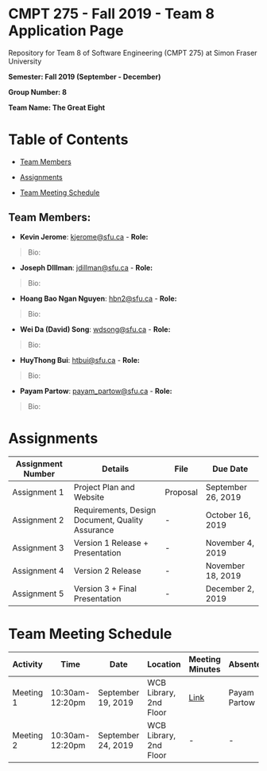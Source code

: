 # CMPT 275 - Fall 2019 - Team 8 Application Page
Repository for Team 8 of Software Engineering (CMPT 275) at Simon Fraser University

**Semester: Fall 2019 (September - December)**

**Group Number: 8**

**Team Name: The Great Eight**

# Table of Contents  

* [Team Members](https://kevbot.github.io/cmpt275_fa2019_team8/#team-members)

* [Assignments](https://kevbot.github.io/cmpt275_fa2019_team8/#assignments)

* [Team Meeting Schedule](https://kevbot.github.io/cmpt275_fa2019_team8/#team-meeting-schedule)



## Team Members:

* __Kevin Jerome__: kjerome@sfu.ca - __Role:__

> Bio:

* __Joseph DIllman__: jdillman@sfu.ca - __Role:__

> Bio:

* __Hoang Bao Ngan Nguyen__: hbn2@sfu.ca - __Role:__

> Bio:

* __Wei Da (David) Song__: wdsong@sfu.ca - __Role:__

> Bio:

* __HuyThong Bui__: htbui@sfu.ca - __Role:__

> Bio:

* __Payam Partow__: payam_partow@sfu.ca - __Role:__

> Bio:

# Assignments

Assignment Number | Details | File | Due Date |
------------ | ------------- | -------------  | -------------  |
Assignment 1 | Project Plan and Website | Proposal| September 26, 2019 |
Assignment 2 | Requirements, Design Document, Quality Assurance | - | October 16, 2019 |
Assignment 3 | Version 1 Release + Presentation | - | November 4, 2019 |
Assignment 4 | Version 2 Release | - | November 18, 2019 |
Assignment 5 | Version 3 + Final Presentation | - | December 2, 2019 |

# Team Meeting Schedule

Activity | Time | Date | Location | Meeting Minutes | Absentees |
------------ | ------------- |  ------------- |------------- | ------------- | -------------  |
Meeting 1 | 10:30am-12:20pm | September 19, 2019 | WCB Library, 2nd Floor | [Link](https://drive.google.com/open?id=1yLuGmf8TSlW3ARCmibaVEn1uomV0mLQ9)| Payam Partow |
Meeting 2 | 10:30am-12:20pm | September 24, 2019 | WCB Library, 2nd Floor | - | - |


 
